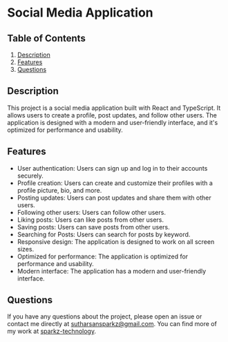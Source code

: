 # Social Media Application

## Table of Contents

1. [Description](#description)
2. [Features](#features)
3. [Questions](#questions)

## Description

This project is a social media application built with React and TypeScript. It allows users to create a profile, post updates, and follow other users. The application is designed with a modern and user-friendly interface, and it's optimized for performance and usability.

## Features

- User authentication: Users can sign up and log in to their accounts securely.
- Profile creation: Users can create and customize their profiles with a profile picture, bio, and more.
- Posting updates: Users can post updates and share them with other users.
- Following other users: Users can follow other users.
- Liking posts: Users can like posts from other users.
- Saving posts: Users can save posts from other users.
- Searching for Posts: Users can search for posts by keyword.
- Responsive design: The application is designed to work on all screen sizes.
- Optimized for performance: The application is optimized for performance and usability.
- Modern interface: The application has a modern and user-friendly interface.

## Questions

If you have any questions about the project, please open an issue or contact me directly at sutharsansparkz@gmail.com. You can find more of my work at [sparkz-technology](https://github.com/sparkz-technology/).
